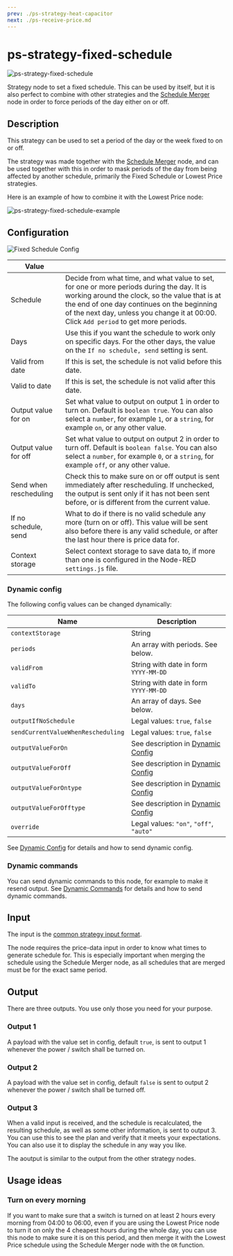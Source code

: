 ```yaml
---
prev: ./ps-strategy-heat-capacitor
next: ./ps-receive-price.md
---
```


# ps-strategy-fixed-schedule

![ps-strategy-fixed-schedule](../images/node-ps-strategy-fixed-schedule.png)

Strategy node to set a fixed schedule.
This can be used by itself, but it is also perfect to combine with other strategies
and the [Schedule Merger](./ps-schedule-merger.md) node in order to force periods of the day either on or off.



## Description

This strategy can be used to set a period of the day or the week fixed to on or off.

The strategy was made together with the [Schedule Merger](./ps-schedule-merger.md) node,
and can be used together with this in order to mask periods of the day from being
affected by another schedule, primarily the Fixed Schedule or Lowest Price strategies.

Here is an example of how to combine it with the Lowest Price node:

![ps-strategy-fixed-schedule-example](../images/ps-strategy-fixed-schedule-example.png)



## Configuration

![Fixed Schedule Config](../images/fixed-schedule-config.png)

| Value                  |                                                                                                                                                                                                                                                                                     |
| ---------------------- | ----------------------------------------------------------------------------------------------------------------------------------------------------------------------------------------------------------------------------------------------------------------------------------- |
| Schedule               | Decide from what time, and what value to set, for one or more periods during the day. It is working around the clock, so the value that is at the end of one day continues on the beginning of the next day, unless you change it at 00:00. Click `Add period` to get more periods. |
| Days                   | Use this if you want the schedule to work only on specific days. For the other days, the value on the `If no schedule, send` setting is sent.                                                                                                                                       |
| Valid from date        | If this is set, the schedule is not valid before this date.                                                                                                                                                                                                                         |
| Valid to date          | If this is set, the schedule is not valid after this date.                                                                                                                                                                                                                          |
| Output value for on    | Set what value to output on output 1 in order to turn on. Default is `boolean true`. You can also select a `number`, for example `1`, or a `string`, for example `on`, or any other value.                                                                                          |
| Output value for off   | Set what value to output on output 2 in order to turn off. Default is `boolean false`. You can also select a `number`, for example `0`, or a `string`, for example `off`, or any other value.                                                                                       |
| Send when rescheduling | Check this to make sure on or off output is sent immediately after rescheduling. If unchecked, the output is sent only if it has not been sent before, or is different from the current value.                                                                                      |
| If no schedule, send   | What to do if there is no valid schedule any more (turn on or off). This value will be sent also before there is any valid schedule, or after the last hour there is price data for.                                                                                                |
| Context storage        | Select context storage to save data to, if more than one is configured in the Node-RED `settings.js` file.                                                                                                                                                                          |

###



### Dynamic config

The following config values can be changed dynamically:

| Name                               | Description                                              |
| ---------------------------------- | -------------------------------------------------------- |
| `contextStorage`                   | String                                                   |
| `periods`                          | An array with periods. See below.                        |
| `validFrom`                        | String with date in form `YYYY-MM-DD`                    |
| `validTo`                          | String with date in form `YYYY-MM-DD`                    |
| `days`                             | An array of days. See below.                             |
| `outputIfNoSchedule`               | Legal values: `true`, `false`                            |
| `sendCurrentValueWhenRescheduling` | Legal values: `true`, `false`                            |
| `outputValueForOn`                 | See description in [Dynamic Config](./dynamic-config.md) |
| `outputValueForOff`                | See description in [Dynamic Config](./dynamic-config.md) |
| `outputValueForOntype`             | See description in [Dynamic Config](./dynamic-config.md) |
| `outputValueForOfftype`            | See description in [Dynamic Config](./dynamic-config.md) |
| `override`                         | Legal values: `"on"`, `"off"`, `"auto"`                  |

See [Dynamic Config](./dynamic-config.md) for details and how to send dynamic config.



### Dynamic commands

You can send dynamic commands to this node, for example to make it resend output.
See [Dynamic Commands](./dynamic-commands.md) for details and how to send dynamic commands.

## Input

The input is the [common strategy input format](./strategy-input.md).

The node requires the price-data input in order to know what times to generate schedule for.
This is especially important when merging the schedule using the Schedule Merger node,
as all schedules that are merged must be for the exact same period.



## Output

There are three outputs. You use only those you need for your purpose.

### Output 1

A payload with the value set in config, default `true`, is sent to output 1 whenever the power / switch shall be turned on.

### Output 2

A payload with the value set in config, default `false` is sent to output 2 whenever the power / switch shall be turned off.

### Output 3

When a valid input is received, and the schedule is recalculated, the resulting schedule, as well as some other information, is sent to output 3. You can use this to see the plan and verify that it meets your expectations. You can also use it to display the schedule in any way you like.

The aoutput is similar to the output from the other strategy nodes.

###



## Usage ideas

### Turn on every morning

If you want to make sure that a switch is turned on at least 2 hours every morning from 04:00 to 06:00,
even if you are using the Lowest Price node to turn it on only the 4 cheapest hours during
the whole day, you can use this node to make sure it is on this period, and then merge it with the
Lowest Price schedule using the Schedule Merger node with the `OR` function.

###


